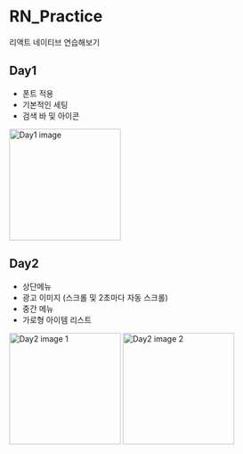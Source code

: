 # RN_Practice
리액트 네이티브 연습해보기

## Day1
- 폰트 적용
- 기본적인 세팅
- 검색 바 및 아이콘

<img src="https://github.com/user-attachments/assets/a01b1437-a198-4bfe-8354-a4c7fee9c834" alt="Day1 image" width="200"/>


## Day2
- 상단메뉴
- 광고 이미지 (스크롤 및 2초마다 자동 스크롤)
- 중간 메뉴
- 가로형 아이템 리스트

<img src="https://github.com/user-attachments/assets/03aafa6a-f9b2-4a8e-8d73-f29bb8d5c30f" alt="Day2 image 1" width="200"/>
<img src="https://github.com/user-attachments/assets/20094a1c-e700-4dd4-a500-df02f68ee4ba" alt="Day2 image 2" width="200"/>

